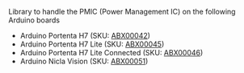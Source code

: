 
Library to handle the PMIC (Power Management IC) on the following Arduino boards

- Arduino Portenta H7 (SKU: [ABX00042](https://docs.arduino.cc/hardware/portenta-h7))
- Arduino Portenta H7 Lite (SKU: [ABX00045](https://docs.arduino.cc/hardware/portenta-h7-lite))
- Arduino Portenta H7 Lite Connected (SKU: [ABX00046](https://docs.arduino.cc/hardware/portenta-h7-lite-connected))
- Arduino Nicla Vision (SKU: [ABX00051](https://docs.arduino.cc/hardware/nicla-vision))